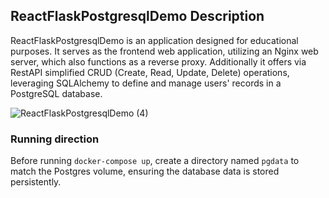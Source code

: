 ## ReactFlaskPostgresqlDemo Description
ReactFlaskPostgresqlDemo is an application designed for educational purposes. It serves as the frontend web application, utilizing an Nginx web server, which also functions as a reverse proxy. Additionally it offers via RestAPI simplified CRUD (Create, Read, Update, Delete) operations, leveraging SQLAlchemy to define and manage users' records in a PostgreSQL database.

![ReactFlaskPostgresqlDemo (4)](https://github.com/user-attachments/assets/cd46fa90-bb33-482c-a4e8-750712e6e1ea)

### Running direction
Before running `docker-compose up`, create a directory named `pgdata` to match the Postgres volume, ensuring the database data is stored persistently.
